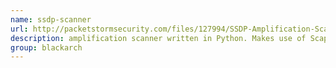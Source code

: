 ```yaml
---
name: ssdp-scanner
url: http://packetstormsecurity.com/files/127994/SSDP-Amplification-Scanner.html
description: amplification scanner written in Python. Makes use of Scapy. URL : http://packetstormsecurity.com/files/127994/SSDP-Amplification-Scanner.html Groups : blackarch blackarch-scanner blackarch-networking
group: blackarch
---
```

